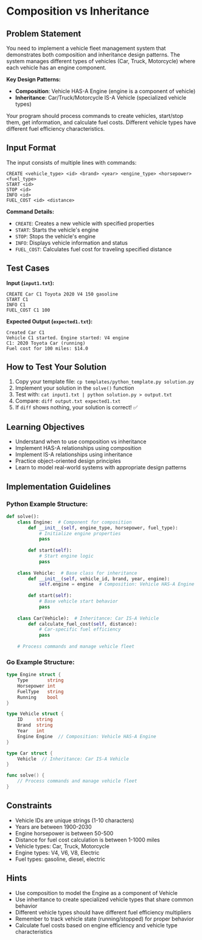 # Composition vs Inheritance

## Problem Statement

You need to implement a vehicle fleet management system that demonstrates both composition and inheritance design patterns. The system manages different types of vehicles (Car, Truck, Motorcycle) where each vehicle has an engine component.

**Key Design Patterns:**
- **Composition**: Vehicle HAS-A Engine (engine is a component of vehicle)
- **Inheritance**: Car/Truck/Motorcycle IS-A Vehicle (specialized vehicle types)

Your program should process commands to create vehicles, start/stop them, get information, and calculate fuel costs. Different vehicle types have different fuel efficiency characteristics.

## Input Format

The input consists of multiple lines with commands:
```
CREATE <vehicle_type> <id> <brand> <year> <engine_type> <horsepower> <fuel_type>
START <id>
STOP <id>
INFO <id>
FUEL_COST <id> <distance>
```

**Command Details:**
- `CREATE`: Creates a new vehicle with specified properties
- `START`: Starts the vehicle's engine
- `STOP`: Stops the vehicle's engine
- `INFO`: Displays vehicle information and status
- `FUEL_COST`: Calculates fuel cost for traveling specified distance

## Test Cases
**Input (`input1.txt`):**
```
CREATE Car C1 Toyota 2020 V4 150 gasoline
START C1
INFO C1
FUEL_COST C1 100
```

**Expected Output (`expected1.txt`):**
```
Created Car C1
Vehicle C1 started. Engine started: V4 engine
C1: 2020 Toyota Car (running)
Fuel cost for 100 miles: $14.0
```

## How to Test Your Solution
1. Copy your template file: `cp templates/python_template.py solution.py`
2. Implement your solution in the `solve()` function
3. Test with: `cat input1.txt | python solution.py > output.txt`
4. Compare: `diff output.txt expected1.txt`
5. If `diff` shows nothing, your solution is correct! ✅

## Learning Objectives
- Understand when to use composition vs inheritance
- Implement HAS-A relationships using composition
- Implement IS-A relationships using inheritance
- Practice object-oriented design principles
- Learn to model real-world systems with appropriate design patterns

## Implementation Guidelines

### Python Example Structure:
```python
def solve():
    class Engine:  # Component for composition
        def __init__(self, engine_type, horsepower, fuel_type):
            # Initialize engine properties
            pass
        
        def start(self):
            # Start engine logic
            pass
    
    class Vehicle:  # Base class for inheritance
        def __init__(self, vehicle_id, brand, year, engine):
            self.engine = engine  # Composition: Vehicle HAS-A Engine
        
        def start(self):
            # Base vehicle start behavior
            pass
    
    class Car(Vehicle):  # Inheritance: Car IS-A Vehicle
        def calculate_fuel_cost(self, distance):
            # Car-specific fuel efficiency
            pass
    
    # Process commands and manage vehicle fleet
```

### Go Example Structure:
```go
type Engine struct {
    Type       string
    Horsepower int
    FuelType   string
    Running    bool
}

type Vehicle struct {
    ID     string
    Brand  string
    Year   int
    Engine Engine  // Composition: Vehicle HAS-A Engine
}

type Car struct {
    Vehicle  // Inheritance: Car IS-A Vehicle
}

func solve() {
    // Process commands and manage vehicle fleet
}
```

## Constraints
- Vehicle IDs are unique strings (1-10 characters)
- Years are between 1900-2030
- Engine horsepower is between 50-500
- Distance for fuel cost calculation is between 1-1000 miles
- Vehicle types: Car, Truck, Motorcycle
- Engine types: V4, V6, V8, Electric
- Fuel types: gasoline, diesel, electric

## Hints
- Use composition to model the Engine as a component of Vehicle
- Use inheritance to create specialized vehicle types that share common behavior
- Different vehicle types should have different fuel efficiency multipliers
- Remember to track vehicle state (running/stopped) for proper behavior
- Calculate fuel costs based on engine efficiency and vehicle type characteristics

